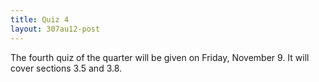 ```yaml
---
title: Quiz 4
layout: 307au12-post
---
```


The fourth quiz of the quarter will be given on Friday, November 9. It will cover sections 3.5 and 3.8.

